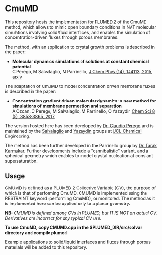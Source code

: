 # CmuMD 

This repository hosts the implementation for [PLUMED 2](https://www.plumed.org) of the CmuMD method, which allows to mimic open boundary conditions in NVT molecular simulations involving solid/fluid interfaces, and enables the simulation of concentration-driven fluxes through porous membranes. 

The method, with an application to crystal growth problems is described in the paper: 

* __Molecular dynamics simulations of solutions at constant chemical potential__  
C Perego, M Salvalaglio, M Parrinello, [J Chem Phys (14), 144113, 2015](https://moodle.ucl.ac.uk/course/view.php?id=1191), [arxiv](https://arxiv.org/abs/1501.07825)

The adaptation of CmuMD to model concentration driven membrane fluxes is described in the paper: 

* __Concentration gradient driven molecular dynamics: a new method for simulations of membrane permeation and separation__  
A Ozcan, C Perego, M Salvalaglio, M Parrinello, O Yazaydin [Chem Sci 8 (5), 3858-3865, 2017](https://pubs.rsc.org/en/content/articlehtml/2017/sc/c6sc04978h)

The version hosted here has been developed by [Dr. Claudio Perego](https://scholar.google.co.uk/citations?user=TwqxhpUAAAAJ) and is maintained by the [Salvalaglio](http://www.ucl.ac.uk/molecular-modelling) and [Yazaydin](https://www.ucl.ac.uk/~ucecoya/) groups at [UCL Chemical Engineering](https://www.ucl.ac.uk/chemical-engineering/). 

The method has been further developed in the Parrinello group by [Dr. Tarak Karmakar](https://scholar.google.co.uk/citations?hl=en&user=LWBFC34AAAAJ). Further developments include a "cannibalistic" variant, and a spherical geometry which enables to model crystal nucleation at constant supersaturation. 


## Usage  

CMUMD is defined as a PLUMED 2 Collective Variable (CV), the purpose of which is that of performing CmuMD.
CMUMD is implemented using the RESTRAINT keyword (performing CmuMD), or  monitored. The method as it is implemented here can be applied only to a planar geometry. 

__NB:__ _CMUMD is defined among CVs in PLUMED, but IT IS NOT an actual CV. Derivatives are incorrect for any typical CV use._

__To use CmuMD, copy CMUMD.cpp in the $PLUMED_DIR/src/colvar directory and compile plumed__

Example applications to solid/liquid interfaces and fluxes through porous materials will be added to this repository. 
















 

